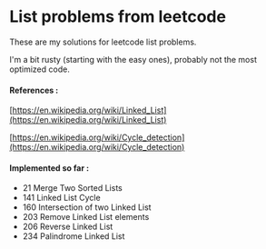 # List problems from leetcode

These are my solutions for leetcode list problems.

I'm a bit rusty (starting with the easy ones), probably not the most optimized code.

#### References :
[https://en.wikipedia.org/wiki/Linked_List](https://en.wikipedia.org/wiki/Linked_List)

[https://en.wikipedia.org/wiki/Cycle_detection](https://en.wikipedia.org/wiki/Cycle_detection)
#### Implemented so far :
- 21 Merge Two Sorted Lists
- 141 Linked List Cycle
- 160 Intersection of two Linked List
- 203 Remove Linked List elements
- 206 Reverse Linked List
- 234 Palindrome Linked List